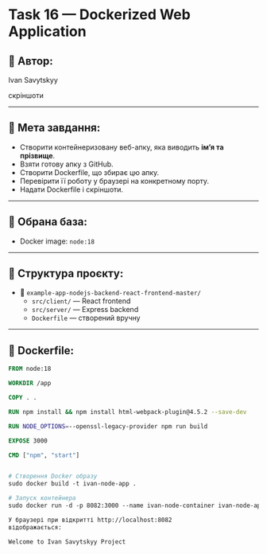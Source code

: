 # Task 16 — Dockerized Web Application

## 👤 Автор:  
Ivan Savytskyy

скріншоти

---

## 📌 Мета завдання:
- Створити контейнеризовану веб-апку, яка виводить **ім’я та прізвище**.
- Взяти готову апку з GitHub.
- Створити Dockerfile, що збирає цю апку.
- Перевірити її роботу у браузері на конкретному порту.
- Надати Dockerfile і скріншоти.

---

## 🔧 Обрана база:
- Docker image: `node:18`

---

## 📁 Структура проєкту:
- 📂 `example-app-nodejs-backend-react-frontend-master/`
  - `src/client/` — React frontend
  - `src/server/` — Express backend
  - `Dockerfile` — створений вручну

---

## 📄 Dockerfile:

```Dockerfile
FROM node:18

WORKDIR /app

COPY . .

RUN npm install && npm install html-webpack-plugin@4.5.2 --save-dev

RUN NODE_OPTIONS=--openssl-legacy-provider npm run build

EXPOSE 3000

CMD ["npm", "start"]


# Створення Docker образу
sudo docker build -t ivan-node-app .

# Запуск контейнера
sudo docker run -d -p 8082:3000 --name ivan-node-container ivan-node-app

У браузері при відкритті http://localhost:8082
відображається:

Welcome to Ivan Savytskyy Project